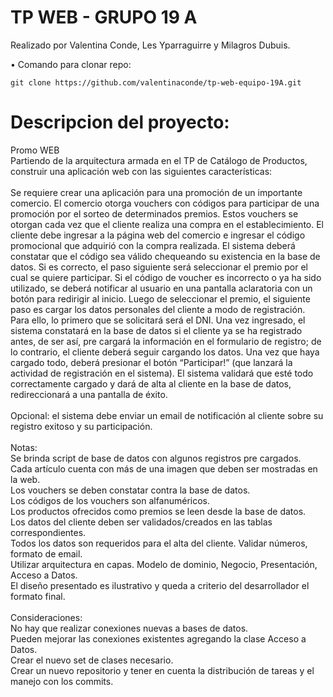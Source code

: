# TP WEB - GRUPO 19 A

Realizado por Valentina Conde, Les Yparraguirre y Milagros Dubuis.

• Comando para clonar repo:   

    git clone https://github.com/valentinaconde/tp-web-equipo-19A.git

# Descripcion del proyecto:<br/>
Promo WEB<br/>
Partiendo de la arquitectura armada en el TP de Catálogo de Productos, construir una aplicación web con las siguientes características:<br/>
<br/>
Se requiere crear una aplicación para una promoción de un importante comercio. El comercio otorga vouchers con códigos para participar de una promoción por el sorteo de determinados premios. Estos vouchers se otorgan cada vez que el cliente realiza una compra en el establecimiento. El cliente debe ingresar a la página web del comercio e ingresar el código promocional que adquirió con la compra realizada. El sistema deberá constatar que el código sea válido chequeando su existencia en la base de datos. Si es correcto, el paso siguiente será seleccionar el premio por el cual se quiere participar. Si el código de voucher es incorrecto o ya ha sido utilizado, se deberá notificar al usuario en una pantalla aclaratoria con un botón para redirigir al inicio.
Luego de seleccionar el premio, el siguiente paso es cargar los datos personales del cliente a modo de registración. Para ello, lo primero que se solicitará será el DNI. Una vez ingresado, el sistema constatará en la base de datos si el cliente ya se ha registrado antes, de ser así, pre cargará la información en el formulario de registro; de lo contrario, el cliente deberá seguir cargando los datos. Una vez que haya cargado todo, deberá presionar el botón “Participar!” (que lanzará la actividad de registración en el sistema). El sistema validará que esté todo correctamente cargado y dará de alta al cliente en la base de datos, redireccionará a una pantalla de éxito.<br/>
<br/>
Opcional: el sistema debe enviar un email de notificación al cliente sobre su registro exitoso y su participación.<br/>
<br/>
Notas:<br/>
Se brinda script de base de datos con algunos registros pre cargados.<br/>
Cada artículo cuenta con más de una imagen que deben ser mostradas en la web.<br/>
Los vouchers se deben constatar contra la base de datos.<br/>
Los códigos de los vouchers son alfanuméricos.<br/>
Los productos ofrecidos como premios se leen desde la base de datos.<br/>
Los datos del cliente deben ser validados/creados en las tablas correspondientes.<br/>
Todos los datos son requeridos para el alta del cliente. Validar números, formato de email.<br/>
Utilizar arquitectura en capas. Modelo de dominio, Negocio, Presentación, Acceso a Datos.<br/>
El diseño presentado es ilustrativo y queda a criterio del desarrollador el formato final.<br/>
<br/>
Consideraciones:
<br/>
No hay que realizar conexiones nuevas a bases de datos.<br/>
Pueden mejorar las conexiones existentes agregando la clase Acceso a Datos.<br/>
Crear el nuevo set de clases necesario.<br/>
Crear un nuevo repositorio y tener en cuenta la distribución de tareas y el manejo con los commits.<br/>
